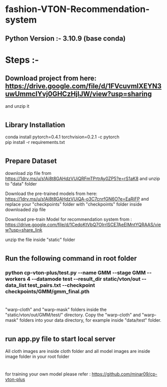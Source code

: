 # fashion-VTON-Recommendation-system
## Python Version :- 3.10.9 (base conda)
# Steps :-
## Download project from here: https://drive.google.com/file/d/1FVcuvmIXEYN3uwUmmcIYvj0GHCzHjIJW/view?usp=sharing
and unzip it
#
## Library Installation

conda install pytorch=0.4.1 torchvision=0.2.1 -c pytorch \
pip install -r requirements.txt
#
## Prepare Dataset
download zip file from https://1drv.ms/u/s!Ai8t8GAHdzVUiQRFmTPrtrAy0ZP5?e=rS1aK8
and unzip to "data" folder 

Download the pre-trained models from here: https://1drv.ms/u/s!Ai8t8GAHdzVUiQA-o3C7cnrfGN6O?e=EaRiFP
and replace your "checkpoints" folder with "checkpoints" folder inside downloaded zip file

Download pre-train Model for recommendation system from : https://drive.google.com/file/d/1CedoKtVbQ7OIrrlSCE7AeElMntYQRAAS/view?usp=share_link

unzip the file inside "static" folder


#
## Run the following command in root folder
### python cp-vton-plus/test.py --name GMM --stage GMM --workers 4 --datamode test --result_dir static/vton/out --data_list test_pairs.txt --checkpoint checkpoints/GMM/gmm_final.pth
# 
"warp-cloth" and "warp-mask" folders inside the "static/vton/out/GMM/test/" directory. Copy the "warp-cloth" and "warp-mask" folders into your data directory, for example inside "data/test" folder.
#
## run app.py file to start local server
All cloth images are inside cloth folder and all model images are inside image folder in your root folder 
#

for training your own model please refer : https://github.com/minar09/cp-vton-plus

